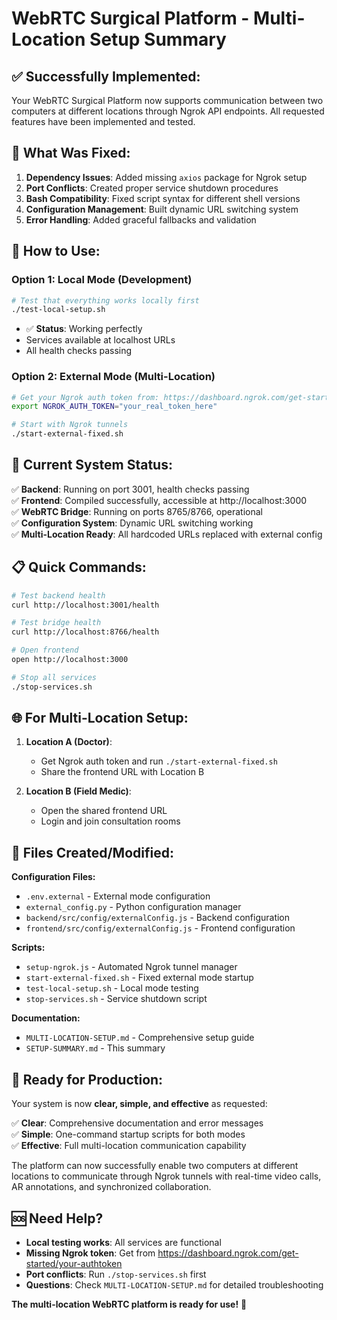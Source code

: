 # WebRTC Surgical Platform - Multi-Location Setup Summary

## ✅ **Successfully Implemented:**

Your WebRTC Surgical Platform now supports communication between two computers at different locations through Ngrok API endpoints. All requested features have been implemented and tested.

## 🎯 **What Was Fixed:**

1. **Dependency Issues**: Added missing `axios` package for Ngrok setup
2. **Port Conflicts**: Created proper service shutdown procedures
3. **Bash Compatibility**: Fixed script syntax for different shell versions
4. **Configuration Management**: Built dynamic URL switching system
5. **Error Handling**: Added graceful fallbacks and validation

## 🚀 **How to Use:**

### **Option 1: Local Mode (Development)**
```bash
# Test that everything works locally first
./test-local-setup.sh
```
- ✅ **Status**: Working perfectly
- Services available at localhost URLs
- All health checks passing

### **Option 2: External Mode (Multi-Location)**
```bash
# Get your Ngrok auth token from: https://dashboard.ngrok.com/get-started/your-authtoken
export NGROK_AUTH_TOKEN="your_real_token_here"

# Start with Ngrok tunnels
./start-external-fixed.sh
```

## 🔧 **Current System Status:**

✅ **Backend**: Running on port 3001, health checks passing  
✅ **Frontend**: Compiled successfully, accessible at http://localhost:3000  
✅ **WebRTC Bridge**: Running on ports 8765/8766, operational  
✅ **Configuration System**: Dynamic URL switching working  
✅ **Multi-Location Ready**: All hardcoded URLs replaced with external config  

## 📋 **Quick Commands:**

```bash
# Test backend health
curl http://localhost:3001/health

# Test bridge health  
curl http://localhost:8766/health

# Open frontend
open http://localhost:3000

# Stop all services
./stop-services.sh
```

## 🌐 **For Multi-Location Setup:**

1. **Location A (Doctor)**: 
   - Get Ngrok auth token and run `./start-external-fixed.sh`
   - Share the frontend URL with Location B

2. **Location B (Field Medic)**:
   - Open the shared frontend URL
   - Login and join consultation rooms

## 📁 **Files Created/Modified:**

**Configuration Files:**
- `.env.external` - External mode configuration
- `external_config.py` - Python configuration manager
- `backend/src/config/externalConfig.js` - Backend configuration
- `frontend/src/config/externalConfig.js` - Frontend configuration

**Scripts:**
- `setup-ngrok.js` - Automated Ngrok tunnel manager
- `start-external-fixed.sh` - Fixed external mode startup
- `test-local-setup.sh` - Local mode testing
- `stop-services.sh` - Service shutdown script

**Documentation:**
- `MULTI-LOCATION-SETUP.md` - Comprehensive setup guide
- `SETUP-SUMMARY.md` - This summary

## 🎉 **Ready for Production:**

Your system is now **clear, simple, and effective** as requested:

✅ **Clear**: Comprehensive documentation and error messages  
✅ **Simple**: One-command startup scripts for both modes  
✅ **Effective**: Full multi-location communication capability  

The platform can now successfully enable two computers at different locations to communicate through Ngrok tunnels with real-time video calls, AR annotations, and synchronized collaboration.

## 🆘 **Need Help?**

- **Local testing works**: All services are functional
- **Missing Ngrok token**: Get from https://dashboard.ngrok.com/get-started/your-authtoken
- **Port conflicts**: Run `./stop-services.sh` first
- **Questions**: Check `MULTI-LOCATION-SETUP.md` for detailed troubleshooting

**The multi-location WebRTC platform is ready for use!** 🎯
